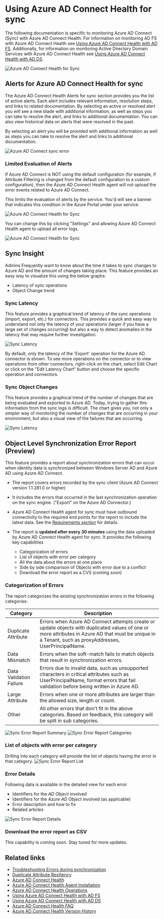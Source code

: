 
<properties
	pageTitle="Using Azure AD Connect Health with sync | Microsoft Azure"
	description="This is the Azure AD Connect Health page that will discuss how to monitor Azure AD Connect sync."
	services="active-directory"
	documentationCenter=""
	authors="karavar"
	manager="samueld"
	editor="curtand"/>

<tags
	ms.service="active-directory"
	ms.workload="identity"
	ms.tgt_pltfrm="na"
	ms.devlang="na"
	ms.topic="get-started-article"
	ms.date="10/18/2016"
	ms.author="vakarand"/>

# Using Azure AD Connect Health for sync
The following documentation is specific to monitoring Azure AD Connect (Sync) with Azure AD Connect Health.  For information on monitoring AD FS with Azure AD Connect Health see [Using Azure AD Connect Health with AD FS](active-directory-aadconnect-health-adfs.md). Additionally, for information on monitoring Active Directory Domain Services with Azure AD Connect Health see [Using Azure AD Connect Health with AD DS](active-directory-aadconnect-health-adds.md).

![Azure AD Connect Health for Sync](./media/active-directory-aadconnect-health-sync/sync-blade.png)

## Alerts for Azure AD Connect Health for sync
The Azure AD Connect Health Alerts for sync section provides you the list of active alerts. Each alert includes relevant information, resolution steps, and links to related documentation. By selecting an active or resolved alert you will see a new blade with additional information, as well as steps you can take to resolve the alert, and links to additional documentation. You can also view historical data on alerts that were resolved in the past.

By selecting an alert you will be provided with additional information as well as steps you can take to resolve the alert and links to additional documentation.

![Azure AD Connect sync error](./media/active-directory-aadconnect-health-sync/alert.png)

### Limited Evaluation of Alerts
If Azure AD Connect is NOT using the default configuration (for example, if Attribute Filtering is changed from the default configuration to a custom configuration), then the Azure AD Connect Health agent will not upload the error events related to Azure AD Connect.

This limits the evaluation of alerts by the service. You'd will see a banner that indicates this condition in the Azure Portal under your service.

![Azure AD Connect Health for Sync](./media/active-directory-aadconnect-health-sync/banner.png)

You can change this by clicking "Settings" and allowing Azure AD Connect Health agent to upload all error logs.

![Azure AD Connect Health for Sync](./media/active-directory-aadconnect-health-sync/banner2.png)

## Sync Insight
Admins Frequently want to know about the time it takes to sync changes to Azure AD and the amount of changes taking place. This feature provides an easy way to visualize this using the below graphs:   

- Latency of sync operations
- Object Change trend

### Sync Latency
This feature provides a graphical trend of latency of the sync operations (import, export, etc.) for connectors.  This provides a quick and easy way to understand not only the latency of your operations (larger if you have a large set of changes occurring) but also a way to detect anomalies in the latency that may require further investigation.

![Sync Latency](./media/active-directory-aadconnect-health-sync/synclatency02.png)

By default, only the latency of the 'Export' operation for the Azure AD connector is shown.  To see more operations on the connector or to view operations from other connectors, right-click on the chart,  select Edit Chart or click on the "Edit Latency Chart" button and choose the specific operation and connectors.

### Sync Object Changes
This feature provides a graphical trend of the number of changes that are being evaluated and exported to Azure AD.  Today, trying to gather this information from the sync logs is difficult.  The chart gives you, not only a simpler way of monitoring the number of changes that are occurring in your environment, but also a visual view of the failures that are occurring.

![Sync Latency](./media/active-directory-aadconnect-health-sync/syncobjectchanges02.png)

## Object Level Synchronization Error Report (Preview)
This feature provides a report about synchronization errors that can occur when identity data is synchronized between Windows Server AD and Azure AD using Azure AD Connect.

- The report covers errors recorded by the sync client (Azure AD Connect version 1.1.281.0 or higher)
- It includes the errors that occurred in the last synchronization operation on the sync engine. ("Export" on the Azure AD Connector.)
- Azure AD Connect Health agent for sync must have outbound connectivity to the required end points for the report to include the latest data. See the [Requirements section](active-directory-aadconnect-health-agent-install.md#Requirements) for details.
- The report is **updated after every 30 minutes** using the data uploaded by Azure AD Connect Health agent for sync.
It provides the following key capabilities

    - Categorization of errors
    - List of objects with error per category
    - All the data about the errors at one place
    - Side by side comparison of Objects with error due to a conflict
    - Download the error report as a CVS (coming soon)

### Categorization of Errors
The report categorizes the existing synchronization errors in the following categories:

| Category | Description |
| -------------- | ----------- |
| Duplicate Attribute | Errors when Azure AD Connect attempts create or update objects with duplicated values of one or more attributes in Azure AD that must be unique in a Tenant, such as proxyAddresses, UserPrincipalName. |
| Data Mismatch | Errors when the soft-match fails to match objects that result in synchronization errors. |
| Data Validation Failure | Errors due to invalid data, such as unsupported characters in critical attributes such as UserPrincipalName, format errors that fail validation before being written in Azure AD.|
| Large Attribute | Errors when one or more attributes are larger than the allowed size, length or count.|
| Other | All other errors that don't fit in the above categories. Based on feedback, this category will be split in sub categories.

![Sync Error Report Summary](./media/active-directory-aadconnect-health-sync/errorreport01.png)
![Sync Error Report Categories](./media/active-directory-aadconnect-health-sync/errorreport02.png)

### List of objects with error per category
Drilling into each category will provide the list of objects having the error in that category.
![Sync Error Report List](./media/active-directory-aadconnect-health-sync/errorreport03.png)

### Error Details
Following data is available in the detailed view for each error
- Identifiers for the *AD Object* involved
- Identifiers for the *Azure AD Object* involved (as applicable)
- Error description and how to fix
- Related articles

![Sync Error Report Details](./media/active-directory-aadconnect-health-sync/errorreport04.png)

### Download the error report as CSV
This capability is coming soon. Stay tuned for more updates.



## Related links
* [Troubleshooting Errors during synchronization](active-directory-aadconnect-troubleshoot-sync-errors.md)
* [Duplicate Attribute Resiliency](active-directory-aadconnectsyncservice-duplicate-attribute-resiliency.md)
* [Azure AD Connect Health](active-directory-aadconnect-health.md)
* [Azure AD Connect Health Agent Installation](active-directory-aadconnect-health-agent-install.md)
* [Azure AD Connect Health Operations](active-directory-aadconnect-health-operations.md)
* [Using Azure AD Connect Health with AD FS](active-directory-aadconnect-health-adfs.md)
* [Using Azure AD Connect Health with AD DS](active-directory-aadconnect-health-adds.md)
* [Azure AD Connect Health FAQ](active-directory-aadconnect-health-faq.md)
* [Azure AD Connect Health Version History](active-directory-aadconnect-health-version-history.md)
